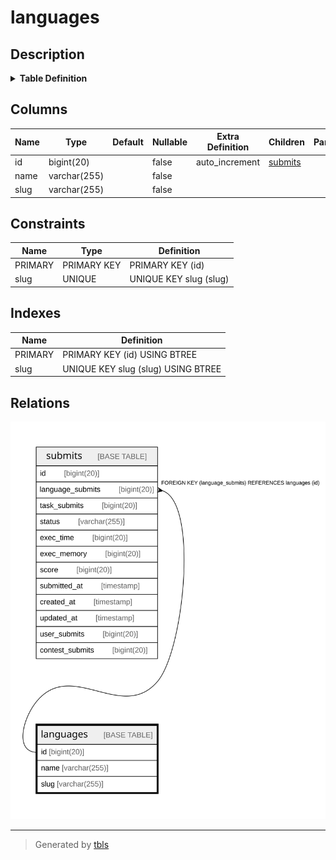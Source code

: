 # languages

## Description

<details>
<summary><strong>Table Definition</strong></summary>

```sql
CREATE TABLE `languages` (
  `id` bigint(20) NOT NULL AUTO_INCREMENT,
  `name` varchar(255) NOT NULL,
  `slug` varchar(255) NOT NULL,
  PRIMARY KEY (`id`),
  UNIQUE KEY `slug` (`slug`)
) ENGINE=InnoDB DEFAULT CHARSET=utf8mb4 COLLATE=utf8mb4_bin
```

</details>

## Columns

| Name | Type | Default | Nullable | Extra Definition | Children | Parents | Comment |
| ---- | ---- | ------- | -------- | ---------------- | -------- | ------- | ------- |
| id | bigint(20) |  | false | auto_increment | [submits](submits.md) |  |  |
| name | varchar(255) |  | false |  |  |  |  |
| slug | varchar(255) |  | false |  |  |  |  |

## Constraints

| Name | Type | Definition |
| ---- | ---- | ---------- |
| PRIMARY | PRIMARY KEY | PRIMARY KEY (id) |
| slug | UNIQUE | UNIQUE KEY slug (slug) |

## Indexes

| Name | Definition |
| ---- | ---------- |
| PRIMARY | PRIMARY KEY (id) USING BTREE |
| slug | UNIQUE KEY slug (slug) USING BTREE |

## Relations

![er](languages.svg)

---

> Generated by [tbls](https://github.com/k1LoW/tbls)

